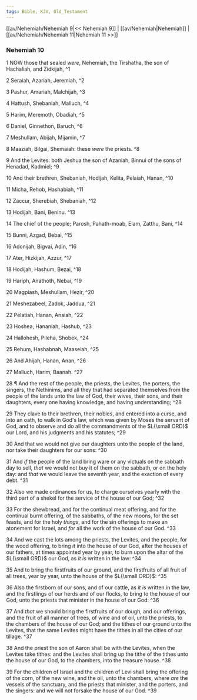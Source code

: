 ```yaml
---
tags: Bible, KJV, Old_Testament
---
```


[[av/Nehemiah/Nehemiah 9|<< Nehemiah 9]] | [[av/Nehemiah|Nehemiah]] | [[av/Nehemiah/Nehemiah 11|Nehemiah 11 >>]]

### Nehemiah 10

1 NOW those that sealed _were_, Nehemiah, the Tirshatha, the son of Hachaliah, and Zidkijah, ^1

2 Seraiah, Azariah, Jeremiah, ^2

3 Pashur, Amariah, Malchijah, ^3

4 Hattush, Shebaniah, Malluch, ^4

5 Harim, Meremoth, Obadiah, ^5

6 Daniel, Ginnethon, Baruch, ^6

7 Meshullam, Abijah, Mijamin, ^7

8 Maaziah, Bilgai, Shemaiah: these _were_ the priests. ^8

9 And the Levites: both Jeshua the son of Azaniah, Binnui of the sons of Henadad, Kadmiel; ^9

10 And their brethren, Shebaniah, Hodijah, Kelita, Pelaiah, Hanan, ^10

11 Micha, Rehob, Hashabiah, ^11

12 Zaccur, Sherebiah, Shebaniah, ^12

13 Hodijah, Bani, Beninu. ^13

14 The chief of the people; Parosh, Pahath-moab, Elam, Zatthu, Bani, ^14

15 Bunni, Azgad, Bebai, ^15

16 Adonijah, Bigvai, Adin, ^16

17 Ater, Hizkijah, Azzur, ^17

18 Hodijah, Hashum, Bezai, ^18

19 Hariph, Anathoth, Nebai, ^19

20 Magpiash, Meshullam, Hezir, ^20

21 Meshezabeel, Zadok, Jaddua, ^21

22 Pelatiah, Hanan, Anaiah, ^22

23 Hoshea, Hananiah, Hashub, ^23

24 Hallohesh, Pileha, Shobek, ^24

25 Rehum, Hashabnah, Maaseiah, ^25

26 And Ahijah, Hanan, Anan, ^26

27 Malluch, Harim, Baanah. ^27

28 ¶ And the rest of the people, the priests, the Levites, the porters, the singers, the Nethinims, and all they that had separated themselves from the people of the lands unto the law of God, their wives, their sons, and their daughters, every one having knowledge, and having understanding; ^28

29 They clave to their brethren, their nobles, and entered into a curse, and into an oath, to walk in God's law, which was given by Moses the servant of God, and to observe and do all the commandments of the $L{\small ORD}$ our Lord, and his judgments and his statutes; ^29

30 And that we would not give our daughters unto the people of the land, nor take their daughters for our sons: ^30

31 And _if_ the people of the land bring ware or any victuals on the sabbath day to sell, _that_ we would not buy it of them on the sabbath, or on the holy day: and _that_ we would leave the seventh year, and the exaction of every debt. ^31

32 Also we made ordinances for us, to charge ourselves yearly with the third part of a shekel for the service of the house of our God; ^32

33 For the shewbread, and for the continual meat offering, and for the continual burnt offering, of the sabbaths, of the new moons, for the set feasts, and for the holy _things_, and for the sin offerings to make an atonement for Israel, and _for_ all the work of the house of our God. ^33

34 And we cast the lots among the priests, the Levites, and the people, for the wood offering, to bring _it_ into the house of our God, after the houses of our fathers, at times appointed year by year, to burn upon the altar of the $L{\small ORD}$ our God, as _it_ _is_ written in the law: ^34

35 And to bring the firstfruits of our ground, and the firstfruits of all fruit of all trees, year by year, unto the house of the $L{\small ORD}$: ^35

36 Also the firstborn of our sons, and of our cattle, as _it_ _is_ written in the law, and the firstlings of our herds and of our flocks, to bring to the house of our God, unto the priests that minister in the house of our God: ^36

37 And _that_ we should bring the firstfruits of our dough, and our offerings, and the fruit of all manner of trees, of wine and of oil, unto the priests, to the chambers of the house of our God; and the tithes of our ground unto the Levites, that the same Levites might have the tithes in all the cities of our tillage. ^37

38 And the priest the son of Aaron shall be with the Levites, when the Levites take tithes: and the Levites shall bring up the tithe of the tithes unto the house of our God, to the chambers, into the treasure house. ^38

39 For the children of Israel and the children of Levi shall bring the offering of the corn, of the new wine, and the oil, unto the chambers, where _are_ the vessels of the sanctuary, and the priests that minister, and the porters, and the singers: and we will not forsake the house of our God. ^39
